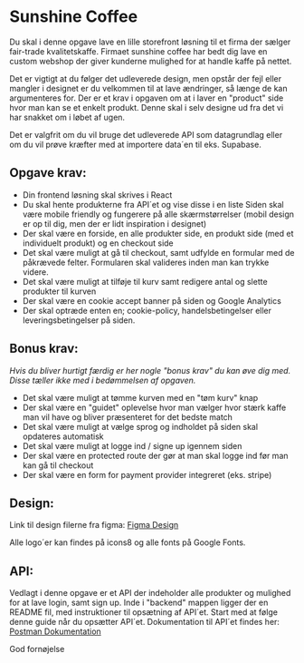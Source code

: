 # Sunshine Coffee

Du skal i denne opgave lave en lille storefront løsning til et firma der sælger fair-trade kvalitetskaffe.
Firmaet sunshine coffee har bedt dig lave en custom webshop der giver kunderne mulighed for at handle kaffe på nettet.

Det er vigtigt at du følger det udleverede design, men opstår der fejl eller mangler i designet er du velkommen til at lave ændringer, så længe de kan argumenteres for.
Der er et krav i opgaven om at i laver en "product" side hvor man kan se et enkelt produkt. Denne skal i selv designe ud fra det vi har snakket om i løbet af ugen.

Det er valgfrit om du vil bruge det udleverede API som datagrundlag eller om du vil prøve kræfter med at importere data´en til eks. Supabase.

## Opgave krav:

- Din frontend løsning skal skrives i React
- Du skal hente produkterne fra API´et og vise disse i en liste
  Siden skal være mobile friendly og fungerere på alle skærmstørrelser (mobil design er op til dig, men der er lidt inspiration i designet)
- Der skal være en forside, en alle produkter side, en produkt side (med et individuelt produkt) og en checkout side
- Det skal være muligt at gå til checkout, samt udfylde en formular med de påkrævede felter. Formularen skal valideres inden man kan trykke videre.
- Det skal være muligt at tilføje til kurv samt redigere antal og slette produkter til kurven
- Der skal være en cookie accept banner på siden og Google Analytics
- Der skal optræde enten en; cookie-policy, handelsbetingelser eller leveringsbetingelser på siden.

## Bonus krav:

_Hvis du bliver hurtigt færdig er her nogle "bonus krav" du kan øve dig med. Disse tæller ikke med i bedømmelsen af opgaven._

- Det skal være muligt at tømme kurven med en "tøm kurv" knap
- Der skal være en "guidet" oplevelse hvor man vælger hvor stærk kaffe man vil have og bliver præsenteret for det bedste match
- Det skal være muligt at vælge sprog og indholdet på siden skal opdateres automatisk
- Det skal være muligt at logge ind / signe up igennem siden
- Der skal være en protected route der gør at man skal logge ind før man kan gå til checkout
- Der skal være en form for payment provider integreret (eks. stripe)

## Design:

Link til design filerne fra figma: [Figma Design](https://www.figma.com/design/qRkwh02uDRyqWKsqABfyTx/Sunshine-Coffee?node-id=885-13&t=TPDwnup0FwGi6CFN-1)

Alle logo´er kan findes på icons8 og alle fonts på Google Fonts.

## API:

Vedlagt i denne opgave er et API der indeholder alle produkter og mulighed for at lave login, samt sign up.
Inde i "backend" mappen ligger der en README fil, med instruktioner til opsætning af API´et. Start med at følge denne guide når du opsætter API´et. Dokumentation til API´et findes her: [Postman Dokumentation](https://documenter.getpostman.com/view/31531123/2sB2j6BB2o)

God fornøjelse
